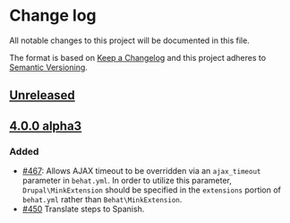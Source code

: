 # Change log

All notable changes to this project will be documented in this file.

The format is based on [Keep a Changelog](http://keepachangelog.com/)
and this project adheres to [Semantic Versioning](http://semver.org/).

## [Unreleased]

## [4.0.0 alpha3]
### Added
  * [#467](https://github.com/jhedstrom/drupalextension/pull/467): Allows
     AJAX timeout to be overridden via an `ajax_timeout` parameter in `behat.yml`.
     In order to utilize this parameter, `Drupal\MinkExtension` should be specified
     in the `extensions` portion of `behat.yml` rather than `Behat\MinkExtension`.
  * [#450](https://github.com/jhedstrom/drupalextension/pull/450) Translate steps to Spanish.

[Unreleased]: https://github.com/jhedstrom/drupalextension/compare/v4.0.0alpha2...HEAD
[4.0.0 alpha3]:https://github.com/jhedstrom/drupalextension/compare/v4.0.0alpha2...v4.0.0alpha3

